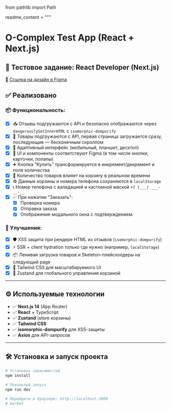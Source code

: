 from pathlib import Path

readme_content = """
# O-Complex Test App (React + Next.js)

## 📝 Тестовое задание: React Developer (Next.js)

📐 [Ссылка на дизайн в Figma](https://www.figma.com/file/XIYVl8ICFkdl3HJZcc8o8B/%D1%82%D0%B5%D1%81%D1%82%D0%BE%D0%B2%D0%BE%D0%B5?type=design&node-id=0%3A1)

## ✅ Реализовано

### 📦 Функциональность:
- [x] 📥 Отзывы подгружаются с API и безопасно отображаются через `dangerouslySetInnerHTML` с `isomorphic-dompurify`
- [x] 🛒 Товары подгружаются с API, первая страница загружается сразу, последующие — бесконечным скроллом
- [x] 🧱 Адаптивный интерфейс (мобильный, планшет, десктоп)
- [x] 🎨 UI и компоненты соответствуют Figma (в том числе кнопки, карточки, попапы)
- [x] ➕ Кнопка “Купить” трансформируется в инкремент/декремент и поле количества
- [x] 🔄 Количество товаров влияет на корзину в реальном времени
- [x] ♻️ Данные корзины и номера телефона сохраняются в `localStorage`
- [x] 📞 Номер телефона с валидацией и кастомной маской `+7 (___) ___-__-__`
- [x] ✅ При нажатии "Заказать":
  - [x] Проверка номера
  - [x] Отправка заказа
  - [x] Отображение модального окна с подтверждением

### 🚀 Улучшения:
- [x] 🛡️ XSS защита при рендере HTML из отзывов (`isomorphic-dompurify`)
- [x] ⚡ SSR + client hydration только где нужно (например, `localStorage`)
- [x] 📦 Ленивая загрузка товаров и Skeleton-плейсхолдеры на следующий page
- [x] 💅 Tailwind CSS для масштабируемого UI
- [x] 💾 Zustand для глобального управления корзиной

---

## ⚙️ Используемые технологии

- ✅ **Next.js 14** (App Router)
- ✅ **React** + TypeScript
- ✅ **Zustand** (store корзины)
- ✅ **Tailwind CSS**
- ✅ **isomorphic-dompurify** для XSS-защиты
- ✅ **Axios** для API-запросов

---

## 🛠 Установка и запуск проекта

```bash
# Установка зависимостей
npm install

# Локальный запуск
npm run dev

# Перейдите в браузере: http://localhost:3000
#   m a r k e t  
 